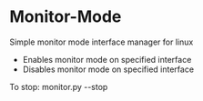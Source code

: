 # Monitor-Mode
Simple monitor mode interface manager for linux
* Enables monitor mode on specified interface
* Disables monitor mode on specified interface


To stop: monitor.py --stop
